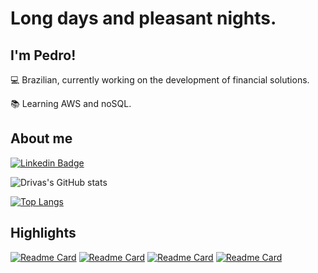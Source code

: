 # Long days and pleasant nights.

## I'm Pedro!

:computer: Brazilian, currently working on the development of financial solutions.

:books: Learning AWS and noSQL.

<!-- :outbox_tray: 2021 Goals: create a new project and find a new job. -->


## About me

[![Linkedin Badge](https://img.shields.io/badge/-LinkedIn-blue?style=flat-square&logo=Linkedin&logoColor=white&link=LINK_LINKEDIN)](https://www.linkedin.com/in/pedro-drivas/)

![Drivas's GitHub stats](https://github-readme-stats.vercel.app/api?username=pedrivas&show_icons=true&theme=cobalt)

[![Top Langs](https://github-readme-stats.vercel.app/api/top-langs/?username=pedrivas&theme=cobalt)](https://github.com/anuraghazra/github-readme-stats)



## Highlights
[![Readme Card](https://github-readme-stats.vercel.app/api/pin/?username=pedrivas&repo=coronahero&theme=cobalt)](https://github.com/pedrivas/coronahero)
[![Readme Card](https://github-readme-stats.vercel.app/api/pin/?username=pedrivas&repo=frigluz&theme=cobalt)](https://github.com/pedrivas/frigluz)
[![Readme Card](https://github-readme-stats.vercel.app/api/pin/?username=pedrivas&repo=coronahero&theme=cobalt)](https://github.com/pedrivas/update-stock-with-lambda)
[![Readme Card](https://github-readme-stats.vercel.app/api/pin/?username=pedrivas&repo=frigluz&theme=cobalt)](https://github.com/pedrivas/tocadasraposas)
